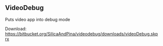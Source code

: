 ## VideoDebug
Puts video app into debug mode

Download: https://bitbucket.org/SilicaAndPina/videodebug/downloads/videoDebug.skprx
